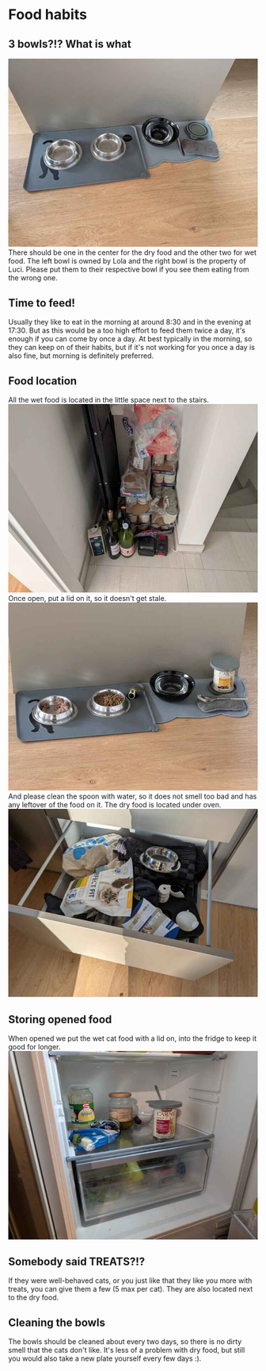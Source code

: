 # Food habits

## 3 bowls?!? What is what
![drawing](assets/food_bowls_empty.jpg)  
There should be one in the center for the dry food and the other two for wet food.
The left bowl is owned by Lola and the right bowl is the property of Luci.
Please put them to their respective bowl if you see them eating from the wrong one.

## Time to feed!
Usually they like to eat in the morning at around 8:30 and in the evening at 17:30.
But as this would be a too high effort to feed them twice a day, it's enough if you can come by once a day.
At best typically in the morning, so they can keep on of their habits, but if it's not working for you once a day is also fine, but morning is definitely preferred.

## Food location
All the wet food is located in the little space next to the stairs.  
![wet_food_location.jpg](assets/wet_food_location.jpg)  
Once open, put a lid on it, so it doesn't get stale.  
![food_lid.jpg](assets/food_lid.jpg)  
And please clean the spoon with water, so it does not smell too bad and has any leftover of the food on it.
The dry food is located under oven. 
![dry_food_location.jpg](assets/dry_food_location.jpg)  

## Storing opened food
When opened we put the wet cat food with a lid on, into the fridge to keep it good for longer.
![](assets/fridge_with_wet_food.jpg)


<!-- ## FOOD!
Wet food should be mixed with warm water if it's coming from the fridge, as cold food is not good for the cats stomach.
Mix some super hot water and a few tablespoons (4-6) of wet food so the food has a proper temperature to not be too harsh on the kitties stomach.
Please check before leaving that dry food is always filled to the maximum in the center feeding bowl. -->

## Somebody said TREATS?!?
If they were well-behaved cats, or you just like that they like you more with treats, you can give them a few (5 max per cat).
They are also located next to the dry food.

## Cleaning the bowls
The bowls should be cleaned about every two days, so there is no dirty smell that the cats don't like.
It's less of a problem with dry food, but still you would also take a new plate yourself every few days :).
